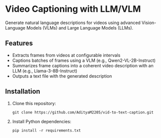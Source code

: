 # Video Captioning with LLM/VLM

Generate natural language descriptions for videos using advanced Vision-Language Models (VLMs) and Large Language Models (LLMs).

## Features

- Extracts frames from videos at configurable intervals
- Captions batches of frames using a VLM (e.g., Qwen2-VL-2B-Instruct)
- Summarizes frame captions into a coherent video description with an LLM (e.g., Llama-3-8B-Instruct)
- Outputs a text file with the generated description

## Installation

1. Clone this repository:
    ```
    git clone https://github.com/AdityaM2205/vid-to-text-caption.git
    ```

2. Install Python dependencies:
    ```
    pip install -r requirements.txt
    ```


